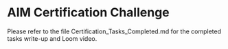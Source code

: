 # AIM Certification Challenge

Please refer to the file Certification_Tasks_Completed.md for the completed tasks write-up and Loom video.